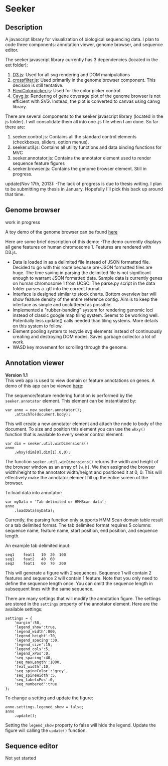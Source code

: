 # Seeker #

## Description ##
A javascript library for visualization of biological sequencing data. I plan to code three components: annotation viewer, genome browser, and sequence editor. 

The seeker javascript library currently has 3 dependencies (located in the ext folder):

1.	[D3.js](https://github.com/mbostock/d3): Used for all svg rendering and DOM manipulations
2.	[crossfilter.js](https://github.com/square/crossfilter): Used primarily in the genome browser component. This decision is still tentative.
3.	[FlexiColorpicker.js](https://github.com/DavidDurman/FlexiColorPicker): Used for the color picker control
4.	[Cavg.js](http://code.google.com/p/canvg/): Rendering of gene coverage plot of the genome browser is not efficient with SVG. Instead, the plot is converted to canvas using canvg library.

There are several components to the seeker javascript library (located in the js folder). I will consolidate them all into one .js file when I am done. So far there are:

1.	seeker.control.js: Contains all the standard control elements (checkboxes, sliders, option menus).
2.	seeker.util.js: Contains all utility functions and data binding functions for MVC
3.	seeker.annotator.js: Contains the annotator element used to render sequence feature figures
4.	seeker.browser.js: Contains the genome browser element. Still in progress.

update(Nov 17th, 2013):
 -The lack of progress is due to thesis writing. I plan to be submitting my thesis in January. Hopefully I'll pick this back up around that time.


## Genome browser ##
work in progress 

A toy demo of the genome browser can be found [here](http://www.nextgenetics.net/tools/browser/browser.html)  

Here are some brief description of this demo:
 -The demo currently displays all gene features on human chromosome 1. Features are rendered with D3.js. 
 - Data is loaded in as a delimited file instead of JSON formatted file. Decided to go with this route because pre-JSON formatted files are huge. The time saving in parsing the delimited file is not significant enough to warrant JSON formatted data. Sample data is currently genes on human chromosome 1 from UCSC. The parse.py script in the data folder parses a .gtf into the correct format.
 - Interface is designed similar to stock charts. Bottom overview bar will show feature density of the entire reference contig. Aim is to keep the interface as simple and uncluttered as possible.
 - Implemented a "rubber-banding" system for rendering genomic loci instead of classic google map tiling system. Seems to be working well. Potentially less update() calls needed than tiling systems. More details on this system to follow.
 - Element pooling system to recycle svg elements instead of continuously creating and destroying DOM nodes. Saves garbage collector a lot of work.
 - WASD key movement for scrolling through the genome.

## Annotation viewer ##
**Version 1.1**  
This web app is used to view domain or feature annotations on genes. A demo of this app can be viewed [here](http://www.nextgenetics.net/tools/anno_view/annotator.html):  

The sequence/feature rendering function is performed by the `seeker.annotator` element. This element can be instantiated by:

    var anno = new seeker.annotator();
        .attachTo(document.body);

This will create a new annotator element and attach the node to body of the document. To size and position this element you can use the `whxy()` function that is available to every seeker control element:  

    var dim = seeker.util.winDimensions()
    anno
        .whxy(dim[0],dim[1],0,0);

The function `seeker.util.winDimensions()` returns the width and height of the browser window as an array of `[w,h]`. We then assigned the browser width/height to the annotator width/height and positioned it at 0, 0. This will effectively make the annotator element fill up the entire screen of the browser.

To load data into annotator:

    var myData = 'Tab delimited or HMMScan data';
    anno
        .loadData(myData);

Currently, the parsing function only supports HMM Scan domain table result or a tab delimited format. The tab delimited format requires 5 columns: sequence name, feature name, start position, end position, and sequence length. 

An example tab delimited input:

    seq1	feat1	10	20	100
    seq1	feat2	40	60
    seq2	feat1	60	70	200

This will generate a figure with 2 sequences. Sequence 1 will contain 2 features and sequence 2 will contain 1 feature. Note that you only need to define the sequence length once. You can omitt the sequence length in subsequent lines with the same sequence.

There are many settings that will modify the annotation figure. The settings are stored in the `settings` property of the annotator element. Here are the available settings:

    settings = {
		'margin':50,
		'legend_show':true,
		'legend_width':800,
		'legend_height':70,
		'legend_spacing':30,
		'legend_size':15,
		'legend_cols':5,
		'legend_xPos':0,
		'seq_spacing':40,
		'seq_maxLength':1000,
		'feat_width':10,
		'seq_spineColor':'grey',
		'seq_spineWidth':5,
		'seq_labelxPos':0,
		'seq_numbered':true
	}; 

To change a setting and update the figure:
	
	anno.settings.legened_show = false;
	anno
	    .update();

Setting the `legend_show` property to false will hide the legend. Update the figure will calling the `update()` function.

## Sequence editor ##
Not yet started
